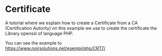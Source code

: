 # Certificate

A tutorial where we esplain how to create a Certificate from a CA (Certification Autority) on this example we use to create the certificate the Library openssl of language PHP. 

You can see the example to https://www.noirsolutions.net/esempi/php/CRT7/ 
